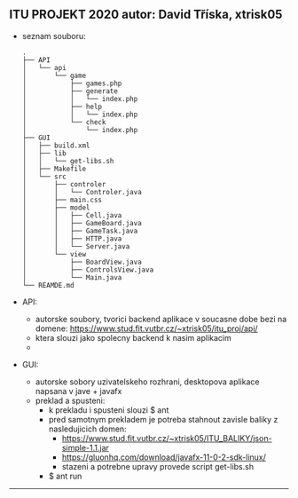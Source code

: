 ITU PROJEKT 2020
autor: David Tříska, xtrisk05
-------------------------------------------------------------------------------------------------
- seznam souboru:
	```
	.
	├── API
	│   └── api
	│       └── game
	│           ├── games.php
	│           ├── generate
	│           │   └── index.php
	│           ├── help
	│           │   └── index.php
	│           └── check
	│               └── index.php
	├── GUI
	│   ├── build.xml
	│   ├── lib
	│   │   └── get-libs.sh
	│   ├── Makefile
	│   └── src
	│       ├── controler
	│       │   └── Controler.java
	│       ├── main.css
	│       ├── model
	│       │   ├── Cell.java
	│       │   ├── GameBoard.java
	│       │   ├── GameTask.java
	│       │   ├── HTTP.java
	│       │   └── Server.java
	│       └── view
	│           ├── BoardView.java
	│           ├── ControlsView.java
	│           └── Main.java
	└── REAMDE.md
	```
- API:
	- autorske soubory, tvorici backend aplikace v soucasne dobe bezi na domene: https://www.stud.fit.vutbr.cz/~xtrisk05/itu_proj/api/
	- ktera slouzi jako spolecny backend k nasim aplikacim
	- 

- GUI:
	- autorske sobory uzivatelskeho rozhrani, desktopova aplikace napsana v jave + javafx
	- preklad a spusteni:
		- k prekladu i spusteni slouzi $ ant
		- pred samotnym prekladem je potreba stahnout zavisle baliky z nasledujicich domen:
			- https://www.stud.fit.vutbr.cz/~xtrisk05/ITU_BALIKY/json-simple-1.1.jar
			- https://gluonhq.com/download/javafx-11-0-2-sdk-linux/
			- stazeni a potrebne upravy provede script get-libs.sh
		- $ ant run 
		

----------------------------------------------------------------------------------------------------